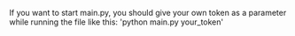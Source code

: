 If you want to start main.py, you should give your own token as a parameter while running the file like this:
'python main.py your_token'
